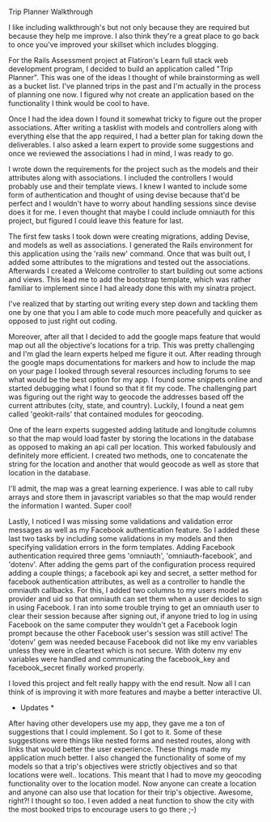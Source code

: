 Trip Planner Walkthrough

I like including walkthrough's but not only because they are required but because they help me improve. I also think they're a great place to go back to once you've improved your skillset which includes blogging.

For the Rails Assessment project at Flatiron's Learn full stack web development program, I decided to build an application called "Trip Planner". This was one of the ideas I thought of while brainstorming as well as a bucket list. I've planned trips in the past and I'm actually in the process of planning one now. I figured why not create an application based on the functionality I think would be cool to have.

Once I had the idea down I found it somewhat tricky to figure out the proper associations. After writing a tasklist with models and controllers along with everything else that the app required, I had a better plan for taking down the deliverables. I also asked a learn expert to provide some suggestions and once we reviewed the associations I had in mind, I was ready to go.

I wrote down the requirements for the project such as the models and their attributes along with associations. I included the controllers I would probably use and their template views. I knew I wanted to include some form of authentication and thought of using devise because that'd be perfect and I wouldn't have to worry about handling sessions since devise does it for me. I even thought that maybe I could include omniauth for this project, but figured I could leave this feature for last. 

The first few tasks I took down were creating migrations, adding Devise, and models as well as associations. I generated the Rails environment for this application using the 'rails new' command. Once that was built out, I added some attributes to the migrations and tested out the associations. Afterwards I created a Welcome controller to start building out some actions and views. This lead me to add the bootstrap template, which was rather familiar to implement since I had already done this with my sinatra project.

I've realized that by starting out writing every step down and tackling them one by one that you I am able to code much more peacefully and quicker as opposed to just right out coding.

Moreover, after all that I decided to add the google maps feature that would map out all the objective's locations for a trip. This was pretty challenging and I'm glad the learn experts helped me figure it out. After reading through the google maps documentations for markers and how to include the map on your page I looked through several resources including forums to see what would be the best option for my app. I found some snippets online and started debugging what I found so that it fit my code. The challenging part was figuring out the right way to geocode the addresses based off the current attributes (city, state, and country). Luckily, I found a neat gem called 'geokit-rails' that contained modules for geocoding. 

One of the learn experts suggested adding latitude and longitude columns so that the map would load faster by storing the locations in the database as opposed to making an api call per location. This worked fabulously and definitely more efficient. I created two methods, one to concatenate the string for the location and another that would geocode as well as store that location in the database.
 
I'll admit, the map was a great learning experience. I was able to call ruby arrays and store them in javascript variables so that the map would render the information I wanted. Super cool!

Lastly, I noticed I was missing some validations and validation error messages as well as my Facebook authentication feature. So I added these last two tasks by including some validations in my models and then specifying validation errors in the form templates. Adding Facebook authentication required three gems 'omniauth', 'omniauth-facebook', and 'dotenv'. After adding the gems part of the configuration process required adding a couple things; a facebook api key and secret, a setter method for facebook authentication attributes, as well as a controller to handle the omniauth callbacks. For this, I added two columns to my users model as provider and uid so that omniauth can set them when a user decides to sign in using Facebook. I ran into some trouble trying to get an omniauth user to clear their session because after signing out, if anyone tried to log in using Facebook on the same computer they wouldn't get a Facebook login prompt because the other Facebook user's session was still active! The 'dotenv' gem was needed because Facebook did not like my env variables unless they were in cleartext which is not secure. With dotenv my env variables were handled and communicating the facebook_key and facebook_secret finally worked properly.

I loved this project and felt really happy with the end result. Now all I can think of is improving it with more features and maybe a better interactive UI.

* Updates *

After having other developers use my app, they gave me a ton of suggestions that I could implement. So I got to it. Some of these suggestions were things like nested forms and nested routes, along with links that would better the user experience. These things made my application much better. I also changed the functionality of some of my models so that a trip's objectives were strictly objectives and so that locations were well.. locations. This meant that I had to move my geocoding functionality over to the location model. Now anyone can create a location and anyone can also use that location for their trip's objective. Awesome, right?! I thought so too. I even added a neat function to show the city with the most booked trips to encourage users to go there ;-)

